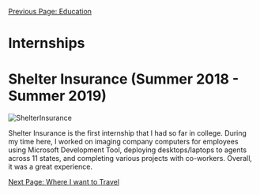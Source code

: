 [Previous Page: Education](Education.md)
# Internships

# Shelter Insurance (Summer 2018 - Summer 2019)
![ShelterInsurance](https://wedesignpools.com/wp-content/uploads/2015/05/ColumbiaFtn_2015-04-30_OpeningCeremony-016-PS-1170x600.jpg)

Shelter Insurance is the first internship that I had so far in college. During my time here, I worked on imaging company computers for employees using Microsoft Development Tool, deploying desktops/laptops to agents across 11 states, and completing various projects with co-workers. Overall, it was a great experience.

[Next Page: Where I want to Travel](placesToTravel.md)
